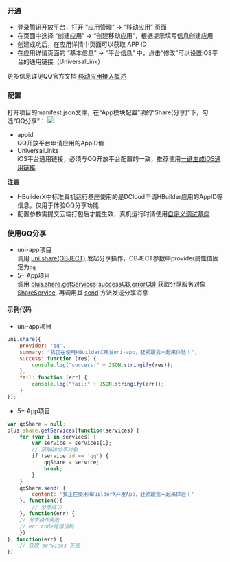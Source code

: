 ### 开通  
- 登录[腾讯开放平台](https://connect.qq.com/index.html)，打开 “应用管理” -> “移动应用” 页面  
- 在页面中选择 “创建应用” -> “创建移动应用”，根据提示填写信息创建应用
- 创建成功后，在应用详情中页面可以获取 APP ID
- 在应用详情页面的 “基本信息” -> “平台信息” 中，点击“修改”可以设置iOS平台的通用链接（UniversalLink）

更多信息详见QQ官方文档 [移动应用接入概述](https://wiki.connect.qq.com/%e7%a7%bb%e5%8a%a8%e5%ba%94%e7%94%a8%e6%8e%a5%e5%85%a5%e6%a6%82%e8%bf%b0)



### 配置  
打开项目的manifest.json文件，在“App模块配置”项的“Share(分享)”下，勾选“QQ分享”：
![](https://native-res.dcloud.net.cn/images/uniapp/share/qq-manifest.png)

- appid  
QQ开放平台申请应用的AppID值  
- UniversalLinks  
iOS平台通用链接，必须与QQ开放平台配置的一致，推荐使用[一键生成iOS通用链接](https://uniapp.dcloud.io/api/plugins/universal-links.html)  


**注意**
- HBuilderX中标准真机运行基座使用的是DCloud申请HBuilder应用的AppID等信息，仅用于体验QQ分享功能
- 配置参数需提交云端打包后才能生效，真机运行时请使用[自定义调试基座](https://ask.dcloud.net.cn/article/35115)


### 使用QQ分享  

- uni-app项目  
调用 [uni.share(OBJECT)](api/plugins/share#share) 发起分享操作，OBJECT参数中provider属性值固定为`qq`
- 5+ App项目  
调用 [plus.share.getServices(successCB,errorCB)](https://www.html5plus.org/doc/zh_cn/share.html#plus.share.getServices) 获取分享服务对象 [ShareService](https://www.html5plus.org/doc/zh_cn/share.html#plus.share.ShareService), 再调用其 [send](https://www.html5plus.org/doc/zh_cn/share.html#plus.share.ShareService.send) 方法发送分享消息  


#### 示例代码  
- uni-app项目  
``` js  
uni.share({
    provider: 'qq',
	summary: "我正在使用HBuilderX开发uni-app，赶紧跟我一起来体验！",
	success: function (res) {
		console.log("success:" + JSON.stringify(res));
	},
	fail: function (err) {
		console.log("fail:" + JSON.stringify(err));
	}
});
```  

- 5+ App项目  
``` js  
var qqShare = null;
plus.share.getServices(function(services) {
	for (var i in services) {
		var service = services[i];
		// 获取QQ分享对象 
		if (service.id == 'qq') {
			qqShare = service;
			break;
		}
	}
	qqShare.send( {
		content: '我正在使用HBuilderX开发App，赶紧跟我一起来体验！'
	}, function(){
		// 分享成功 
	}, function(err) {
    // 分享操作失败  
    // err.code是错误码
	})
}, function(err) {
	// 获取 services 失败
})
```


